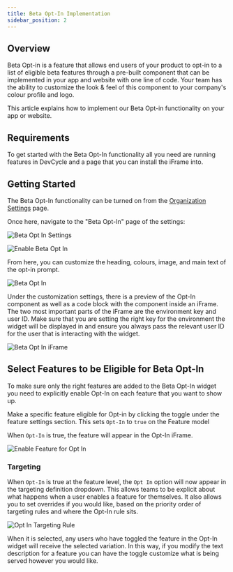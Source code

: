 ```yaml
---
title: Beta Opt-In Implementation
sidebar_position: 2
---
```


## Overview

Beta Opt-in is a feature that allows end users of your product to opt-in to a list of eligible beta features through a pre-built component that can be implemented in your app and website with one line of code. Your team has the ability to customize the look & feel of this component to your company's colour profile and logo. 

This article explains how to implement our Beta Opt-in functionality on your app or website. 

## Requirements

To get started with the Beta Opt-In functionality all you need are running features in DevCycle and a page that you can install the iFrame into.

## Getting Started

The Beta Opt-In functionality can be turned on from the [Organization Settings](https://docs.devcycle.com/docs/home/feature-management/organizing-your-flags-and-variables/organizations-projects#organization-settings) page.

Once here, navigate to the "Beta Opt-In" page of the settings:

![Beta Opt In Settings](/sept-20-2022-beta-opt-in-1.png)

![Enable Beta Opt In](/sept-20-2022-beta-opt-in-2.png)

From here, you can customize the heading, colours, image, and main text of the opt-in prompt.  

![Beta Opt In](/sept-20-2022-beta-opt-in-3.png)

Under the customization settings, there is a preview of the Opt-In component as well as a code block with the component inside an iFrame. The two most important parts of the iFrame are the environment key and user ID. Make sure that you are setting the right key for the environment the widget will be displayed in and ensure you always pass the relevant user ID for the user that is interacting with the widget.

![Beta Opt In iFrame](/sept-20-2022-beta-opt-in-4.png)

## Select Features to be Eligible for Beta Opt-In

To make sure only the right features are added to the Beta Opt-In widget you need to explicitly enable Opt-In on each feature that you want to show up.

Make a specific feature eligible for Opt-in by clicking the toggle under the feature settings section. This sets  `Opt-In` to `true` on the Feature model

When `Opt-In` is true, the feature will appear in the Opt-In iFrame.

![Enable Feature for Opt In](/sept-20-2022-beta-opt-in-5.png)

### Targeting

When `Opt-In` is true at the feature level, the `Opt In` option will now appear in the targeting definition dropdown. This allows teams to be explicit about what happens when a user enables a feature for themselves. It also allows you to set overrides if you would like, based on the priority order of targeting rules and where the Opt-In rule sits.

![Opt In Targeting Rule](/sept-20-2022-beta-opt-in-6.png)

When it is selected, any users who have toggled the feature in the Opt-In widget will receive the selected variation. In this way, if you modify the text description for a feature you can have the toggle customize what is being served however you would like.
